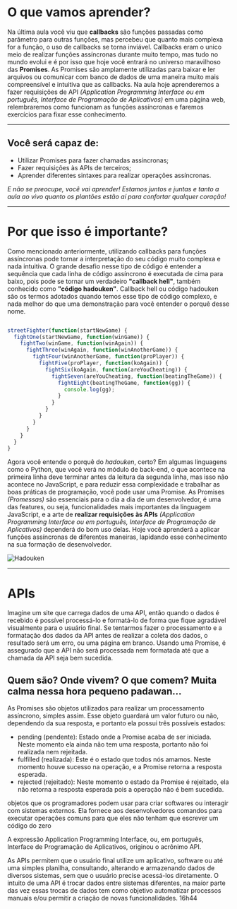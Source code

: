 # O que vamos aprender?

Na última aula você viu que **callbacks** são funções passadas como parâmetro para outras funções, mas percebeu que quanto mais complexa for a função, o uso de callbacks se torna inviável. Callbacks eram o unico meio de realizar funções assíncronas durante muito tempo, mas tudo no mundo evolui e é por isso que hoje você entrará no universo maravilhoso das **Promises**. As Promises são amplamente utilizadas para baixar e ler arquivos ou comunicar com banco de dados de uma maneira muito mais compreensível e intuitiva que as callbacks. Na aula hoje aprenderemos a fazer requisições de API *(Application Programming Interface ou em português, Interface de Programação de Aplicativos)* em uma página web, relembraremos como funcionam as funções assíncronas e faremos exercícios para fixar esse conhecimento.
___


## Você será capaz de:

- Utilizar Promises para fazer chamadas assíncronas;
- Fazer requisições às APIs de terceiros;
- Aprender diferentes sintaxes para realizar operações assíncronas. 

*E não se preocupe, você vai aprender! Estamos juntos e juntas e tanto a aula ao vivo quanto os plantões estão aí para confortar qualquer coração!*
___


# Por que isso é importante?

Como mencionado anteriormente, utilizando callbacks para funções assíncronas pode tornar a interpretação do seu código muito complexa e nada intuitiva. O grande desafio nesse tipo de código é entender a sequência que cada linha de código assíncrono é executada de cima para baixo, pois pode se tornar um verdadeiro **"callback hell"**, também conhecido como **"código hadouken"**. Callback hell ou código hadouken são os termos adotados quando temos esse tipo de código complexo, e nada melhor do que uma demonstração para você entender o porquê desse nome.
  
```javascript

streetFighter(function(startNewGame) {
  fightOne(startNewGame, function(winGame)) {
    fightTwo(winGame, function(winAgain)) {
      fightThree(winAgain, function(winAnotherGame)) {
        fightFour(winAnotherGame, function(proPlayer)) {
          fightFive(proPlayer, function(koAgain)) {
            fightSix(koAgain, function(areYouCheating)) {
              fightSeven(areYouCheating, function(beatingTheGame)) {
                fightEight(beatingTheGame, function(gg)) {
                  console.log(gg);
                }
              }
            }
          }
        }
      }
    }
  }
}

```

Agora você entende o porquê do *hadouken*, certo? Em algumas linguagens como o Python, que você verá no módulo de back-end, o que acontece na primeira linha deve terminar antes da leitura da segunda linha, mas isso não acontece no JavaScript, e para reduzir essa complexidade e trabalhar as boas práticas de programação, você pode usar uma Promise. As Promises *(Promessas)* são essenciais para o dia a dia de um desenvolvedor, é uma das features, ou seja, funcionalidades mais importantes da linguagem JavaScript, e a arte de **realizar requisições às APIs** *(Application Programming Interface ou em português, Interface de Programação de Aplicativos)* dependerá do bom uso delas.
Hoje você aprenderá a aplicar funções assíncronas de diferentes maneiras, lapidando esse conhecimento na sua formação de desenvolvedor.

![Hadouken](https://cdn.ome.lt/y3fdlf74ATazZwr660wZqt5FGiQ=/770x0/smart/uploads/conteudo/fotos/Ryu_Hadouken.gif)
___

# APIs

Imagine um site que carrega dados de uma API, então quando o dados é recebido é possível processá-lo e formatá-lo de forma que fique agradável visualmente para o usuário final. Se tentarmos fazer o processamento e a formatação dos dados da API antes de realizar a coleta dos dados, o resultado será um erro, ou uma página em branco. Usando uma Promise, é assegurado que a API não será processada nem formatada até que a chamada da API seja bem sucedida.




## Quem são? Onde vivem? O que comem? Muita calma nessa hora pequeno padawan...

As Promises são objetos utilizados para realizar um processamento assíncrono, simples assim. Esse objeto guardará um valor futuro ou não, dependendo da sua resposta, e portanto ela possui três possíveis estados:

- pending (pendente): Estado onde a Promise acaba de ser iniciada. Neste momento ela ainda não tem uma resposta, portanto não foi realizada nem rejeitada.
- fulfilled (realizada): Este é o estado que todos nós amamos. Neste momento houve sucesso na operação, e a Promise retorna a resposta esperada.
- rejected (rejeitado):  Neste momento o estado da Promise é rejeitado, ela não retorna a resposta esperada pois a operação não é bem sucedida.


objetos que os programadores podem usar para criar softwares ou interagir com sistemas externos. Ela fornece aos desenvolvedores comandos para executar operações comuns para que eles não tenham que escrever um código do zero

A expressão Application Programming Interface, ou, em português, Interface de Programação de Aplicativos, originou o acrônimo API.

As APIs permitem que o usuário final utilize um aplicativo, software ou até uma simples planilha, consultando, alterando e armazenando dados de diversos sistemas, sem que o usuário precise acessá-los diretamente.
O intuito de uma API é trocar dados entre sistemas diferentes, na maior parte das vez essas trocas de dados tem como objetivo automatizar processos manuais e/ou permitir a criação de novas funcionalidades.
16h44

